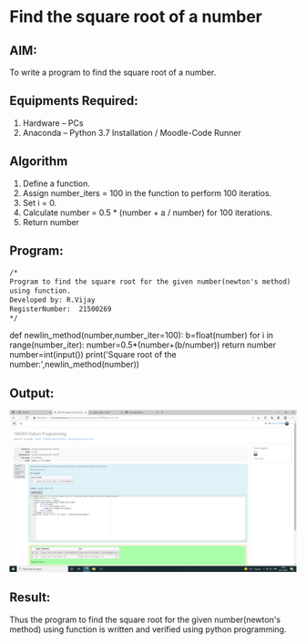 # Find the square root of a number

## AIM:
To write a program to find the square root of a number.

## Equipments Required:
1. Hardware – PCs
2. Anaconda – Python 3.7 Installation / Moodle-Code Runner

## Algorithm
1. Define a function.
2. Assign number_iters = 100 in the function to perform 100 iteratios.
3. Set i = 0.
4. Calculate  number = 0.5 * (number + a / number) for 100 iterations.
5. Return number

## Program:
```
/*
Program to find the square root for the given number(newton's method) using function.
Developed by: R.Vijay
RegisterNumber:  21500269
*/
```
def newlin_method(number,number_iter=100):
    b=float(number)
    for i in range(number_iter):
        number=0.5*(number+(b/number))
    return number
number=int(input())
print('Square root of the number:',newlin_method(number))

## Output:
![gcd of two number](https://github.com/vijay21500269/Square-root-of-a-number/blob/main/Screenshot%20(3).png?raw=true)


## Result:
Thus the program to find the square root for the given number(newton's method) using function is written and verified using python programming.
